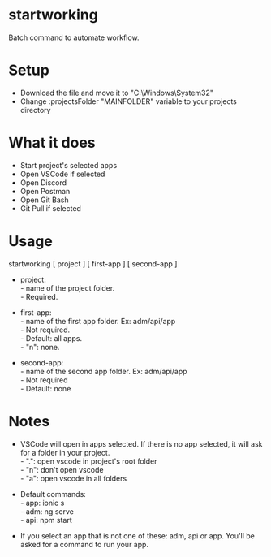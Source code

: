# startworking
Batch command to automate workflow.


# Setup
  - Download the file and move it to "C:\Windows\System32"
  - Change :projectsFolder "MAINFOLDER" variable to your projects directory


# What it does
  - Start project's selected apps
  - Open VSCode if selected
  - Open Discord
  - Open Postman
  - Open Git Bash
  - Git Pull if selected


# Usage
startworking [ project ] [ first-app ] [ second-app ]

  - project: </br>
           - name of the project folder. </br>
           - Required.
  
  - first-app: </br>
              - name of the first app folder. Ex: adm/api/app </br>
              - Not required. </br>
              - Default: all apps. </br>
              - "n": none.
  - second-app: </br>
              - name of the second app folder. Ex: adm/api/app </br>
              - Not required </br>
              - Default: none

# Notes
  - VSCode will open in apps selected. If there is no app selected, it will ask for a folder in your project. </br>
              - ".": open vscode in project's root folder </br>
              - "n": don't open vscode </br>
              - "a": open vscode in all folders

  - Default commands: </br>
              - app: ionic s </br>
              - adm: ng serve </br>
              - api: npm start

  - If you select an app that is not one of these: adm, api or app. You'll be asked for a command to run your app.
